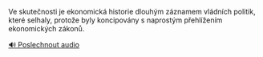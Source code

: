 
Ve skutečnosti je ekonomická historie dlouhým záznamem vládních politik, které selhaly, protože byly koncipovány s naprostým přehlížením ekonomických zákonů.

[🔊 Poslechnout audio](/data/7-paragraphs/audio/chapter_23/para_002-Ve-skutenosti-je-ekonomick-historie-dlouhm-zzn.mp3)
